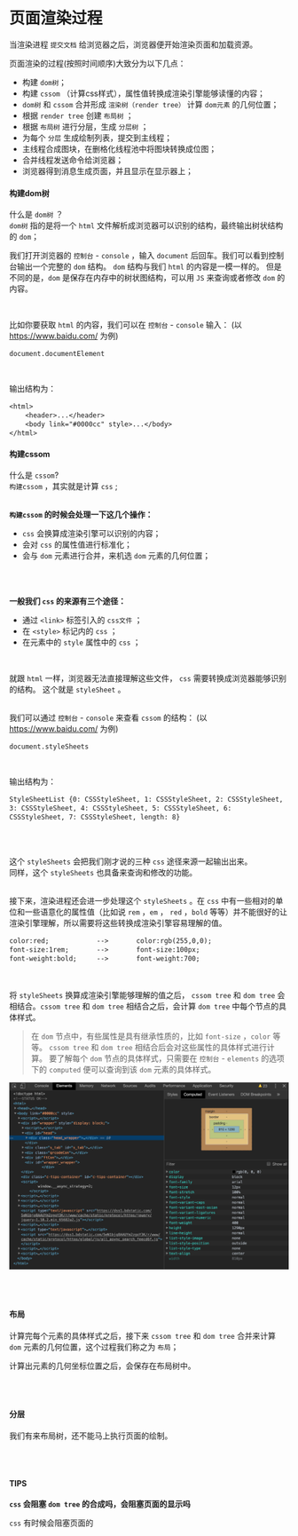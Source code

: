# 页面渲染过程

当渲染进程 `提交文档` 给浏览器之后，浏览器便开始渲染页面和加载资源。

页面渲染的过程(按照时间顺序)大致分为以下几点：<br>
* 构建 `dom树`；
* 构建 `cssom` （计算css样式），属性值转换成渲染引擎能够读懂的内容；
* `dom树` 和 `cssom` 合并形成 `渲染树（render tree）` 计算 `dom元素` 的几何位置；
* 根据 `render tree` 创建 `布局树` ；
* 根据 `布局树` 进行分层，生成 `分层树` ；
* 为每个 `分层` 生成绘制列表，提交到主线程；
* 主线程合成图块，在删格化线程池中将图块转换成位图；
* 合并线程发送命令给浏览器；
* 浏览器得到消息生成页面，并且显示在显示器上；


#### 构建dom树

什么是 `dom树` ？<Br>
`dom树` 指的是将一个 `html` 文件解析成浏览器可以识别的结构，最终输出树状结构的 `dom`；


我们打开浏览器的 `控制台` - `console` ，输入 `document` 后回车。我们可以看到控制台输出一个完整的 `dom` 结构。 `dom` 结构与我们 `html` 的内容是一模一样的。
但是不同的是，`dom` 是保存在内存中的树状图结构，可以用 `JS` 来查询或者修改 `dom` 的内容。

<br>

比如你要获取 `html` 的内容，我们可以在 `控制台` - `console` 输入：
(以 https://www.baidu.com/ 为例)

```copy
document.documentElement
```
<br>

输出结构为：

```copy
<html>
    <header>...</header>
    <body link="#0000cc" style>...</body>
</html>
```


#### 构建cssom

什么是 `cssom`?<br>
`构建cssom` ，其实就是计算 `css` ;<br><Br> 

<b>`构建cssom` 的时候会处理一下这几个操作：</b><Br> 
* `css` 会换算成渲染引擎可以识别的内容；
* 会对 `css` 的属性值进行标准化；
* 会与 `dom` 元素进行合并，来机选 `dom` 元素的几何位置；

<Br>
<Br>

<b>一般我们 `css` 的来源有三个途径：</b>
* 通过 `<link>` 标签引入的 `css文件` ；
* 在 `<style>` 标记内的 `css` ；
* 在元素中的 `style` 属性中的 `css` ；

<br>

就跟 `html` 一样，浏览器无法直接理解这些文件， `css` 需要转换成浏览器能够识别的结构。
这个就是 `styleSheet` 。<br><br>

我们可以通过 `控制台` - `console` 来查看 `cssom` 的结构：
(以 https://www.baidu.com/ 为例)

```copy
document.styleSheets
```

<br>

输出结构为：

```copy
StyleSheetList {0: CSSStyleSheet, 1: CSSStyleSheet, 2: CSSStyleSheet, 3: CSSStyleSheet, 4: CSSStyleSheet, 5: CSSStyleSheet, 6: CSSStyleSheet, 7: CSSStyleSheet, length: 8}
```

<br><Br>

这个 `styleSheets` 会把我们刚才说的三种 `css` 途径来源一起输出出来。<br>
同样，这个 `styleSheets` 也具备来查询和修改的功能。<br><br>

接下来，渲染进程还会进一步处理这个 `styleSheets` 。在 `css` 中有一些相对的单位和一些语意化的属性值（比如说 `rem` ，`em` ， `red` ，`bold` 等等）并不能很好的让渲染引擎理解，所以需要将这些转换成渲染引擎容易理解的值。

```copy
color:red;            -->       color:rgb(255,0,0);
font-size:1rem;       -->       font-size:100px;
font-weight:bold;     -->       font-weight:700;
```

<br><br>
将 `styleSheets` 换算成渲染引擎能够理解的值之后， `cssom tree` 和 `dom tree` 会相结合。`cssom tree` 和 `dom tree` 相结合之后，会计算 `dom tree` 中每个节点的具体样式。 

>在 `dom` 节点中，有些属性是具有继承性质的，比如 `font-size` ，`color` 等等。 `cssom tree` 和 `dom tree` 相结合后会对这些属性的具体样式进行计算。 要了解每个 `dom` 节点的具体样式，只需要在 `控制台` - `elements` 的选项下的 `computed` 便可以查询到该 `dom` 元素的具体样式。

<img src="../img/css-computed.jpg">

<br><br>

#### 布局

计算完每个元素的具体样式之后，接下来 `cssom tree` 和 `dom tree` 合并来计算 `dom` 元素的几何位置，这个过程我们称之为 `布局`；

计算出元素的几何坐标位置之后，会保存在布局树中。

<br><br>

#### 分层

我们有来布局树，还不能马上执行页面的绘制。


<Br>
<Br>

#### TIPS

<b>`css` 会阻塞 `dom tree` 的合成吗，会阻塞页面的显示吗</b>

`css` 有时候会阻塞页面的



<!-- https://blog.csdn.net/it_rod/article/details/79880745 -->

<!-- https://blog.csdn.net/wscfan/article/details/54718537 -->
